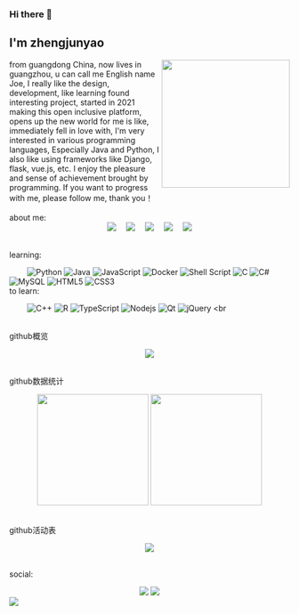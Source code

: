 ### Hi there 👋<h2> I'm zhengjunyao</h2>
<img align='right' src="https://bu.dusays.com/2022/01/04/b95a7695a7d2f.gif" width="230">   
 from guangdong China, now lives in guangzhou, u can call me English name Joe, I really like the design, development, like learning found interesting project, started in 2021 making this open inclusive platform, opens up the new world for me is like, immediately fell in love with, I'm very interested in various programming languages, Especially Java and Python, I also like using frameworks like Django, flask, vue.js, etc.  I enjoy the pleasure and sense of achievement brought by programming. If you want to progress with me, please follow me, thank you！
<br>
<br>
<!-- 个人资料徽标 -->
about me:
<div align="center">
  <a href="https://zhengjunyao.top/"><img src="https://img.shields.io/badge/website-%E4%B8%AA%E4%BA%BA%E7%BD%91%E7%AB%99-blue"></a>&emsp;
  <a href="https://blog.csdn.net/weixin_41471337/"><img src="https://img.shields.io/badge/CSDN-%E5%8D%9A%E5%AE%A2-c32136"></a>&emsp;
  <a href="https://space.bilibili.com/172464171/"><img src="https://img.shields.io/badge/bilibili-B%E7%AB%99-ff69b4"></a>&emsp;
  <a href="https://www.zhihu.com/people/zheng-jun-yao-55/"><img src="https://img.shields.io/badge/zhihu-%E7%9F%A5%E4%B9%8E-blue"></a>&emsp;
<!-- 访客数统计徽标 -->
<img src="https://visitor-badge.glitch.me/badge?page_id=noutinmountain" /></div>
<br>

learning:

&emsp;&emsp;
![Python](https://img.shields.io/badge/-Python-pink?style=flat-square&logo=Python)
![Java](https://img.shields.io/badge/-java-yellow?style=flat-square&logo=java)
![JavaScript](https://img.shields.io/badge/-JavaScript-oringe?style=flat-square&logo=javascript)
![Docker](https://img.shields.io/badge/-Docker-FCC624?style=flat-square&logo=docker)
![Shell Script](https://img.shields.io/badge/shell_script-%4285F4.svg?style=style=flat-square&logo=gnu-bash&logoColor=white)
![C](https://img.shields.io/badge/c-%2300599C.svg?style=flat-square&logo=c&logoColor=white)
![C#](https://img.shields.io/badge/c%23-%23239120.svg?style=flat-square&logo=c-sharp&logoColor=white)
![MySQL](https://img.shields.io/badge/mysql-%2300f.svg?style=flat-square&logo=mysql&logoColor=white)
![HTML5](https://img.shields.io/badge/-HTML5-E34F26?style=flat-square&logo=html5&logoColor=white)
![CSS3](https://img.shields.io/badge/-CSS3-1572B6?style=flat-square&logo=css3)
<br>
to learn:

&emsp;&emsp;
![C++](https://img.shields.io/badge/-C++-00599C?style=flat-square&logo=c)
![R](https://img.shields.io/badge/r-%23276DC3.svg?style=flat-square&logo=r&logoColor=white)
![TypeScript](https://img.shields.io/badge/typescript-%23007ACC.svg?style=flat-square&logo=typescript&logoColor=white)
![Nodejs](https://img.shields.io/badge/-Nodejs-c0ebd?style=flat-square&logo=Node.js)
![Qt](https://img.shields.io/badge/Qt-%23217346.svg?style=style=flat-square&logo=Qt&logoColor=white)
![jQuery](https://img.shields.io/badge/jquery-%230769AD.svg?style=style=flat-square&logo=jquery&logoColor=white)
<br
<br>
<br>
<!-- GitHub奖杯🏆 -->
github概览
<div align="center"><img src="https://github-profile-trophy.vercel.app/?username=noutinmountain&theme=gruvbox&row=1&column=7&no-frame=true&no-bg=true" /></div>
<br>

github数据统计
<!-- GitHub stats -->
<div align="center">
  <img height="200px" src="https://github-readme-stats.vercel.app/api?username=noutinmountain&show_icons=true&theme=radical" />
  <img height="200px" src="https://github-readme-stats.vercel.app/api/top-langs/?username=noutinmountain&layout=compact)](https://github.com/anuraghazra/github-readme-stats" />
</div>
<br>

github活动表
<!-- GitHub Activity Graph -->
<div align="center"><img src="https://activity-graph.herokuapp.com/graph?username=noutinmountain&theme=xcode" /></div>
<br>

social:
<!-- BiliBili和CSDN数据 -->
<div align="center">
  <a href="https://space.bilibili.com/172464171/"><img src="https://stats.justsong.cn/api/bilibili/?id=172464171"/></a>
  <a href="https://blog.csdn.net/weixin_41471337"><img src="https://stats.justsong.cn/api/csdn?id=weixin_41471337"/></a>
</div>
<img src="https://imgur.com/rilHVxA.png"/>
